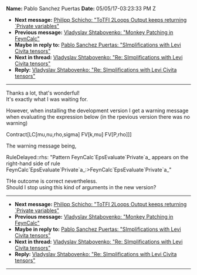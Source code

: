 **Name:** Pablo Sanchez Puertas
**Date:** 05/05/17-03:23:33 PM Z

  - **Next message:** [Philipp Schicho: "ToTFI 2Loops Output keeps
    returning \`Private variables"](1231.html)
  - **Previous message:** [Vladyslav Shtabovenko: "Monkey Patching in
    FeynCalc"](1229.html)
  - **Maybe in reply to:** [Pablo Sanchez Puertas: "SImplifications with
    Levi Civita tensors"](1221.html)
  - **Next in thread:** [Vladyslav Shtabovenko: "Re: SImplifications
    with Levi Civita tensors"](1234.html)
  - **Reply:** [Vladyslav Shtabovenko: "Re: SImplifications with Levi
    Civita tensors"](1234.html)

-----

Thanks a lot, that's wonderful\!  
It's exactly what I was waiting for.  

However, when installing the development version I get a warning message
when evaluating the expression below (in the rpevious version there was
no warning)  

Contract[LC[mu,nu,rho,sigma] FV[k,mu]
FV[P,rho]]]  

The warning message being,  

RuleDelayed::rhs: "Pattern FeynCalc\`EpsEvaluate\`Private\`a\_ appears
on the right-hand side of rule
FeynCalc\`EpsEvaluate\`Private\`a\_:\>FeynCalc\`EpsEvaluate\`Private\`a\_"  

THe outcome is correct nevertheless.  
Should I stop using this kind of arguments in the new version?  

-----

  - **Next message:** [Philipp Schicho: "ToTFI 2Loops Output keeps
    returning \`Private variables"](1231.html)
  - **Previous message:** [Vladyslav Shtabovenko: "Monkey Patching in
    FeynCalc"](1229.html)
  - **Maybe in reply to:** [Pablo Sanchez Puertas: "SImplifications with
    Levi Civita tensors"](1221.html)
  - **Next in thread:** [Vladyslav Shtabovenko: "Re: SImplifications
    with Levi Civita tensors"](1234.html)
  - **Reply:** [Vladyslav Shtabovenko: "Re: SImplifications with Levi
    Civita tensors"](1234.html)

-----

